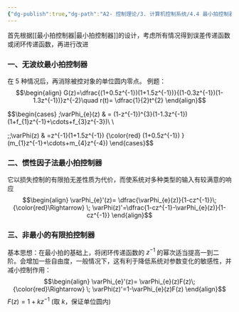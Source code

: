 ```yaml
---
{"dg-publish":true,"dg-path":"A2- 控制理论/3. 计算机控制系统/4.4 最小拍控制器的改进.md","permalink":"/A2- 控制理论/3. 计算机控制系统/4.4 最小拍控制器的改进/","dgPassFrontmatter":true,"noteIcon":"","created":"2025-04-15T09:36:55.000+08:00","updated":"2025-05-02T17:47:12.961+08:00"}
---
```



首先根据[[最小拍控制器\|最小拍控制器]]的设计，考虑所有情况得到误差传递函数或闭环传递函数，再进行改进
### 一、无波纹最小拍控制器
在 5 种情况后，再消除被控对象的单位圆内零点。
例题：
$$\begin{align}
G(z)=\dfrac{(1+0.5z^{-1})(1+1.5z^{-1})}{(1-0.3z^{-1})(1-1.3z^{-1})}z^{-2}\quad r(t)= \dfrac{1}{2}t^{2}
\end{align}$$

$$\begin{cases}
\;\varPhi_{e}(z) & = (1-z^{-1})^{3}(1-1.3z^{-1}) (1+f_{1}z^{-1}+\cdots+f_{3}z^{-3})\\ \\

\;\;\varPhi(z) & =z^{-1}(1+1.5z^{-1}) {\color{red}  (1+0.5z^{-1}) } (m_{1}z^{-1}+\cdots+m_{4}z^{-4})
\end{cases}$$

### 二、惯性因子法最小拍控制器
它以损失控制的有限拍无差性质为代价，而使系统对多种类型的输入有较满意的响应
$$\begin{align}
\varPhi_{e}'(z)= \dfrac{\varPhi_{e}(z)}{1-cz^{-1}}\; {\color{red}\Rightarrow} \; \varPhi(z)'=\dfrac{1-cz^{-1}-\varPhi_{e}(z)}{1-cz^{-1}}
\end{align}$$

### 三、非最小的有限拍控制器
基本思想：在最小拍的基础上，将闭环传递函数的 $z^{-1}$ 的幂次适当提高一到二阶。会增加一些自由度，一般情况下，这有利于降低系统对参数变化的敏感性，并减小控制作用：
$$\begin{align}
\varPhi_{e}'(z)= \varPhi_{e}(z)F(z)\; {\color{red}\Rightarrow} \; \varPhi(z)'=1-\varPhi_{e}(z)F(z)
\end{align}$$
$F(z)=1+kz^{-1}$  (取 $k$，保证单位圆内)


